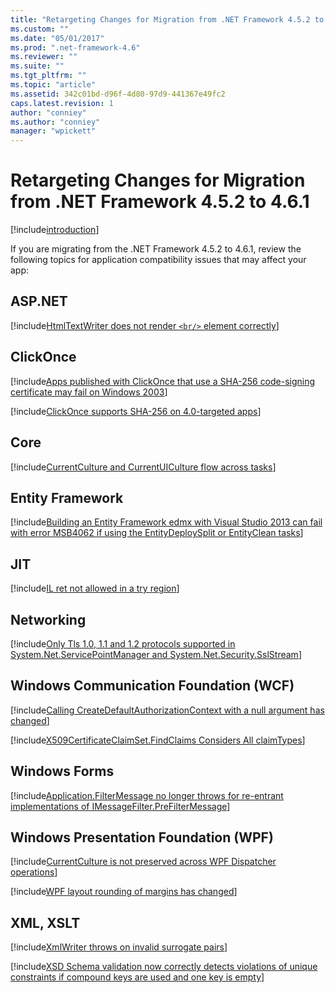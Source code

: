 ```yaml
---
title: "Retargeting Changes for Migration from .NET Framework 4.5.2 to 4.6.1 | Microsoft Docs"
ms.custom: ""
ms.date: "05/01/2017"
ms.prod: ".net-framework-4.6"
ms.reviewer: ""
ms.suite: ""
ms.tgt_pltfrm: ""
ms.topic: "article"
ms.assetid: 342c01bd-d96f-4d80-97d9-441367e49fc2
caps.latest.revision: 1
author: "conniey"
ms.author: "conniey"
manager: "wpickett"
---
```


# Retargeting Changes for Migration from .NET Framework 4.5.2 to 4.6.1

[!include[introduction](./introduction.md)]

If you are migrating from the .NET Framework 4.5.2 to 4.6.1, review the following topics for application compatibility issues that may affect your app:

## ASP.NET

[!include[HtmlTextWriter does not render `<br/>` element correctly](./htmltextwriter_does_not_render_br__element_correctly.md)]

## ClickOnce

[!include[Apps published with ClickOnce that use a SHA-256 code-signing certificate may fail on Windows 2003](./apps_published_with_clickonce_that_use_a_sha-256_code-signing_certificate_may_fail_on_windows_2003.md)]

[!include[ClickOnce supports SHA-256 on 4.0-targeted apps](./clickonce_supports_sha-256_on_40-targeted_apps.md)]

## Core

[!include[CurrentCulture and CurrentUICulture flow across tasks](./currentculture_and_currentuiculture_flow_across_tasks.md)]

## Entity Framework

[!include[Building an Entity Framework edmx with Visual Studio 2013 can fail with error MSB4062 if using the EntityDeploySplit or EntityClean tasks](./building_an_entity_framework_edmx_with_visual_studio_2013_can_fail_with_error_msb4062_if_using_the_entitydeploysplit_or_entityclean_tasks.md)]

## JIT

[!include[IL ret not allowed in a try region](./il_ret_not_allowed_in_a_try_region.md)]

## Networking

[!include[Only Tls 1.0, 1.1 and 1.2 protocols supported in System.Net.ServicePointManager and System.Net.Security.SslStream](./only_tls_10_11_and_12_protocols_supported_in_systemnetservicepointmanager_and_systemnetsecuritysslstream.md)]

## Windows Communication Foundation (WCF)

[!include[Calling CreateDefaultAuthorizationContext with a null argument has changed](./calling_createdefaultauthorizationcontext_with_a_null_argument_has_changed.md)]

[!include[X509CertificateClaimSet.FindClaims Considers All claimTypes](./x509certificateclaimsetfindclaims_considers_all_claimtypes.md)]

## Windows Forms

[!include[Application.FilterMessage no longer throws for re-entrant implementations of IMessageFilter.PreFilterMessage](./applicationfiltermessage_no_longer_throws_for_re-entrant_implementations_of_imessagefilterprefiltermessage.md)]

## Windows Presentation Foundation (WPF)

[!include[CurrentCulture is not preserved across WPF Dispatcher operations](./currentculture_is_not_preserved_across_wpf_dispatcher_operations.md)]

[!include[WPF layout rounding of margins has changed](./wpf_layout_rounding_of_margins_has_changed.md)]

## XML, XSLT

[!include[XmlWriter throws on invalid surrogate pairs](./xmlwriter_throws_on_invalid_surrogate_pairs.md)]

[!include[XSD Schema validation now correctly detects violations of unique constraints if compound keys are used and one key is empty](./xsd_schema_validation_now_correctly_detects_violations_of_unique_constraints_if_compound_keys_are_used_and_one_key_is_empty.md)]

